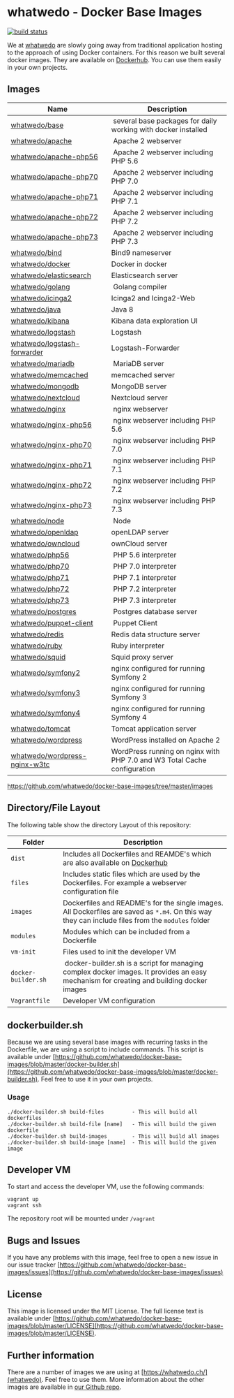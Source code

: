 # whatwedo - Docker Base Images

[![build status](https://dev.whatwedo.ch/whatwedo/docker-base-images/badges/master/build.svg)](https://dev.whatwedo.ch/whatwedo/docker-base-images/commits/master)

We at [whatwedo](https://whatwedo.ch/) are slowly going away from traditional application hosting to the approach of using Docker containers. For this reason we built several docker images. They are available on [Dockerhub](https://hub.docker.com/u/whatwedo/). You can use them easily in your own projects.

## Images
| Name | Description |
|---|---|
| [whatwedo/base](https://github.com/whatwedo/docker-base-images/tree/master/images/base.md) | several base packages for daily working with docker installed |
| [whatwedo/apache](https://github.com/whatwedo/docker-base-images/tree/master/images/apache.md) | Apache 2 webserver |
| [whatwedo/apache-php56](https://github.com/whatwedo/docker-base-images/tree/master/images/apache-php56.md) | Apache 2 webserver including PHP 5.6 |
| [whatwedo/apache-php70](https://github.com/whatwedo/docker-base-images/tree/master/images/apache-php70.md) | Apache 2 webserver including PHP 7.0 |
| [whatwedo/apache-php71](https://github.com/whatwedo/docker-base-images/tree/master/images/apache-php71.md) | Apache 2 webserver including PHP 7.1 |
| [whatwedo/apache-php72](https://github.com/whatwedo/docker-base-images/tree/master/images/apache-php72.md) | Apache 2 webserver including PHP 7.2 |
| [whatwedo/apache-php73](https://github.com/whatwedo/docker-base-images/tree/master/images/apache-php73.md) | Apache 2 webserver including PHP 7.3 |
| [whatwedo/bind](https://github.com/whatwedo/docker-base-images/tree/master/images/bind.md) | Bind9 nameserver |
| [whatwedo/docker](https://github.com/whatwedo/docker-base-images/tree/master/images/docker.md) | Docker in docker |
| [whatwedo/elasticsearch](https://github.com/whatwedo/docker-base-images/tree/master/images/elasticsearch.md) | Elasticsearch server |
| [whatwedo/golang](https://github.com/whatwedo/docker-base-images/tree/master/images/golang.md) | Golang compiler |
| [whatwedo/icinga2](https://github.com/whatwedo/docker-base-images/tree/master/images/icinga2.md) | Icinga2 and Icinga2-Web |
| [whatwedo/java](https://github.com/whatwedo/docker-base-images/tree/master/images/java.md) | Java 8 |
| [whatwedo/kibana](https://github.com/whatwedo/docker-base-images/tree/master/images/kibana.md) | Kibana data exploration UI |
| [whatwedo/logstash](https://github.com/whatwedo/docker-base-images/tree/master/images/logstash.md) | Logstash |
| [whatwedo/logstash-forwarder](https://github.com/whatwedo/docker-base-images/tree/master/images/logstash-forwarder.md) | Logstash-Forwarder |
| [whatwedo/mariadb](https://github.com/whatwedo/docker-base-images/tree/master/images/mariadb.md) | MariaDB server |
| [whatwedo/memcached](https://github.com/whatwedo/docker-base-images/tree/master/images/memcached.md) | memcached server |
| [whatwedo/mongodb](https://github.com/whatwedo/docker-base-images/tree/master/images/mongodb.md) | MongoDB server |
| [whatwedo/nextcloud](https://github.com/whatwedo/docker-base-images/tree/master/images/nextcloud.md) | Nextcloud server |
| [whatwedo/nginx](https://github.com/whatwedo/docker-base-images/tree/master/images/nginx.md) | nginx webserver |
| [whatwedo/nginx-php56](https://github.com/whatwedo/docker-base-images/tree/master/images/nginx-php56.md) | nginx webserver including PHP 5.6 |
| [whatwedo/nginx-php70](https://github.com/whatwedo/docker-base-images/tree/master/images/nginx-php70.md) | nginx webserver including PHP 7.0 |
| [whatwedo/nginx-php71](https://github.com/whatwedo/docker-base-images/tree/master/images/nginx-php72.md) | nginx webserver including PHP 7.1 |
| [whatwedo/nginx-php72](https://github.com/whatwedo/docker-base-images/tree/master/images/nginx-php72.md) | nginx webserver including PHP 7.2 |
| [whatwedo/nginx-php73](https://github.com/whatwedo/docker-base-images/tree/master/images/nginx-php73.md) | nginx webserver including PHP 7.3 |
| [whatwedo/node](https://github.com/whatwedo/docker-base-images/tree/master/images/node.md) | Node |
| [whatwedo/openldap](https://github.com/whatwedo/docker-base-images/tree/master/images/openldap.md) | openLDAP server |
| [whatwedo/owncloud](https://github.com/whatwedo/docker-base-images/tree/master/images/owncloud.md) | ownCloud server |
| [whatwedo/php56](https://github.com/whatwedo/docker-base-images/tree/master/images/php56.md) | PHP 5.6 interpreter |
| [whatwedo/php70](https://github.com/whatwedo/docker-base-images/tree/master/images/php70.md) | PHP 7.0 interpreter |
| [whatwedo/php71](https://github.com/whatwedo/docker-base-images/tree/master/images/php71.md) | PHP 7.1 interpreter |
| [whatwedo/php72](https://github.com/whatwedo/docker-base-images/tree/master/images/php72.md) | PHP 7.2 interpreter |
| [whatwedo/php73](https://github.com/whatwedo/docker-base-images/tree/master/images/php73.md) | PHP 7.3 interpreter |
| [whatwedo/postgres](https://github.com/whatwedo/docker-base-images/tree/master/images/postgres.md) | Postgres database server |
| [whatwedo/puppet-client](https://github.com/whatwedo/docker-base-images/tree/master/images/puppet-client.md) | Puppet Client |
| [whatwedo/redis](https://github.com/whatwedo/docker-base-images/tree/master/images/redis.md) | Redis data structure server |
| [whatwedo/ruby](https://github.com/whatwedo/docker-base-images/tree/master/images/ruby.md) | Ruby interpreter |
| [whatwedo/squid](https://github.com/whatwedo/docker-base-images/tree/master/images/squid.md) | Squid proxy server |
| [whatwedo/symfony2](https://github.com/whatwedo/docker-base-images/tree/master/images/symfony2.md) | nginx configured for running Symfony 2 |
| [whatwedo/symfony3](https://github.com/whatwedo/docker-base-images/tree/master/images/symfony3.md) | nginx configured for running Symfony 3 |
| [whatwedo/symfony4](https://github.com/whatwedo/docker-base-images/tree/master/images/symfony4.md) | nginx configured for running Symfony 4 |
| [whatwedo/tomcat](https://github.com/whatwedo/docker-base-images/tree/master/images/tomcat.md) | Tomcat application server |
| [whatwedo/wordpress](https://github.com/whatwedo/docker-base-images/tree/master/images/wordpress.md) | WordPress installed on Apache 2 |
| [whatwedo/wordpress-nginx-w3tc](https://github.com/whatwedo/docker-base-images/tree/master/images/wordpress-nginx-w3tc.md) | WordPress running on nginx with PHP 7.0 and W3 Total Cache configuration |

https://github.com/whatwedo/docker-base-images/tree/master/images

## Directory/File Layout
The following table show the directory Layout of this repository:

| Folder | Description |
|---|---|
| `dist`  	| Includes all Dockerfiles and REAMDE's which are also available on [Dockerhub](https://hub.docker.com/u/whatwedo/)|
| `files` | Includes static files which are used by the Dockerfiles. For example a webserver configuration file |
| `images` | Dockerfiles and README's for the single images. All Dockerfiles are saved as `*.m4`. On this way they can include files from the `modules` folder |
| `modules`| Modules which can be included from a Dockerfile |
| `vm-init`| Files used to init the developer VM |
| `docker-builder.sh`| docker-builder.sh is a script for managing complex docker images. It provides an easy mechanism for creating and building docker images |
| `Vagrantfile`| Developer VM configuration |  

## dockerbuilder.sh
Because we are using several base images with recurring tasks in the Dockerfile, we are using a script to include commands. This script is available under [https://github.com/whatwedo/docker-base-images/blob/master/docker-builder.sh](https://github.com/whatwedo/docker-base-images/blob/master/docker-builder.sh). Feel free to use it in your own projects.

### Usage

```
./docker-builder.sh build-files         - This will build all dockerfiles
./docker-builder.sh build-file [name]   - This will build the given dockerfile
./docker-builder.sh build-images        - This will build all images
./docker-builder.sh build-image [name]  - This will build the given image
```

## Developer VM
To start and access the developer VM, use the following commands:

```
vagrant up
vagrant ssh
```

The repository root will be mounted under `/vagrant`

## Bugs and Issues
If you have any problems with this image, feel free to open a new issue in our issue tracker [https://github.com/whatwedo/docker-base-images/issues](https://github.com/whatwedo/docker-base-images/issues)

## License
This image is licensed under the MIT License. The full license text is available under [https://github.com/whatwedo/docker-base-images/blob/master/LICENSE](https://github.com/whatwedo/docker-base-images/blob/master/LICENSE).

## Further information
There are a number of images we are using at [https://whatwedo.ch/](whatwedo). Feel free to use them. More information about the other images are available in [our Github repo](https://github.com/whatwedo/docker-base-images).
